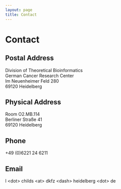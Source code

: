 ```yaml
---
layout: page
title: Contact
---
```


Contact
=======

Postal Address
--------------

Division of Theoretical Bioinformatics<br/>
German Cancer Research Center<br/>
Im Neuenheimer Feld 280<br/>
69120 Heidelberg

Physical Address
----------------

Room O2.MB.114<br/>
Berliner Straße 41<br/>
69120 Heidelberg

Phone
-----
+49 (0)6221 24 6211

Email
-----

l \<dot> childs \<at> dkfz \<dash> heidelberg \<dot> de
